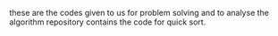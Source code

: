 these are the codes given to us for problem solving and to analyse the algorithm 
repository contains the code for
quick sort.

